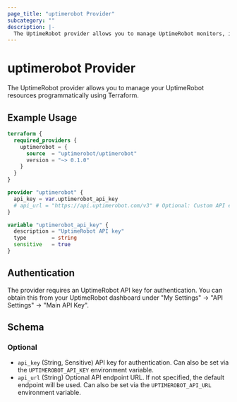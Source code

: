 ```yaml
---
page_title: "uptimerobot Provider"
subcategory: ""
description: |-
  The UptimeRobot provider allows you to manage UptimeRobot monitors, integrations, maintenance windows, and public status pages.
---
```


# uptimerobot Provider

The UptimeRobot provider allows you to manage your UptimeRobot resources programmatically using Terraform.

## Example Usage

```terraform
terraform {
  required_providers {
    uptimerobot = {
      source  = "uptimerobot/uptimerobot"
      version = "~> 0.1.0"
    }
  }
}

provider "uptimerobot" {
  api_key = var.uptimerobot_api_key
  # api_url = "https://api.uptimerobot.com/v3" # Optional: Custom API endpoint
}

variable "uptimerobot_api_key" {
  description = "UptimeRobot API key"
  type        = string
  sensitive   = true
}
```

## Authentication

The provider requires an UptimeRobot API key for authentication. You can obtain this from your UptimeRobot dashboard under "My Settings" → "API Settings" → "Main API Key".

<!-- schema generated by tfplugindocs -->
## Schema

### Optional

- `api_key` (String, Sensitive) API key for authentication. Can also be set via the `UPTIMEROBOT_API_KEY` environment variable.
- `api_url` (String) Optional API endpoint URL. If not specified, the default endpoint will be used. Can also be set via the `UPTIMEROBOT_API_URL` environment variable.
